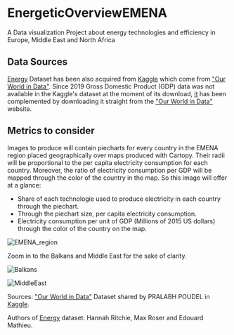 # EnergeticOverviewEMENA
A Data visualization Project about energy technologies and efficiency in Europe, Middle East and North Africa

## Data Sources

[Energy](https://github.com/ArnaldoMatute/EnergeticOverviewEMENA/blob/main/World%20Energy%20Consumption.csv) Dataset has been also acquired from [Kaggle](https://www.kaggle.com/datasets/pralabhpoudel/world-energy-consumption) which come from ["Our World in Data"](https://ourworldindata.org/). Since 2019 Gross Domestic Product (GDP) data was not available in the Kaggle's dataset at the moment of its download, [it](https://github.com/ArnaldoMatute/EnergeticOverviewEMENA/blob/main/gross-domestic-product.csv) has been complemented by downloading it straight from the ["Our World in Data"](https://ourworldindata.org/) website.


## Metrics to consider
Images to produce will contain piecharts for every country in the EMENA region placed geographically over maps produced with Cartopy. Their radii will be proportional to the per capita electricity consumption for each country. Moreover, the ratio of electricity consumption per GDP will be mapped through the color of the country in the map. So this image will offer at a glance:
- Share of each technologie used to produce electricity in each country through the piechart.
- Through the piechart size, per capita electricity consumption.
- Electricity consumption per unit of GDP (Millions of 2015 US dollars) through the color of the country on the map.


![EMENA_region](https://user-images.githubusercontent.com/63328827/226515539-9b1d842f-4cbf-41ea-84bd-7b45fa341e2d.png)

Zoom in to the Balkans and Middle East for the sake of clarity.

![Balkans](https://user-images.githubusercontent.com/63328827/226515591-e5610dc0-3981-46fc-81e0-5e3e0f664644.png)

![MiddleEast](https://user-images.githubusercontent.com/63328827/226515610-37d66849-a9a3-4b8d-a0ff-5c1fdab059b9.png)

Sources:
["Our World in Data"](https://ourworldindata.org/)
Dataset shared by PRALABH POUDEL in [Kaggle](https://www.kaggle.com/datasets/pralabhpoudel/world-energy-consumption).

Authors of [Energy](https://github.com/ArnaldoMatute/EnergeticOverviewEMENA/blob/main/World%20Energy%20Consumption.csv) dataset: Hannah Ritchie, Max Roser and Edouard Mathieu.


